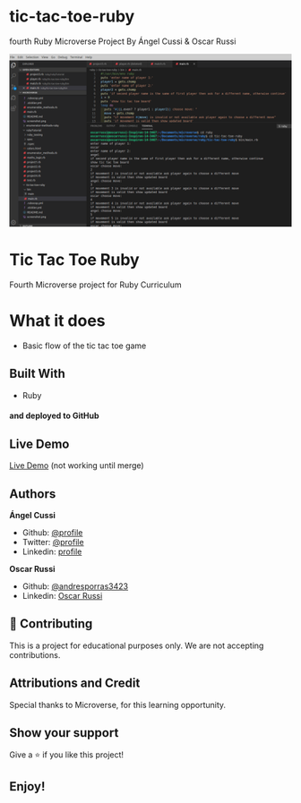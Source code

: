 # tic-tac-toe-ruby

fourth Ruby Microverse Project By Ángel Cussi &amp; Oscar Russi

![screenshot](./screenshot.png)

# Tic Tac Toe Ruby

Fourth Microverse project for Ruby Curriculum

# What it does

- Basic flow of the tic tac toe game

## Built With

- Ruby

#### and deployed to GitHub

## Live Demo

[Live Demo](https://repl.it/@yoxter3423/tic-tac-toe-ruby) (not working until merge)

## Authors

**Ángel Cussi**
- Github: [@profile](https://github.com/abcussi)
- Twitter: [@profile](https://twitter.com/thecussi)
- Linkedin: [profile](https://www.linkedin.com/in/angel-cussi-1b2310174/)

**Oscar Russi**
- Github: [@andresporras3423](https://github.com/andresporras3423/)
- Linkedin: [Oscar Russi](https://www.linkedin.com/in/oscar-andr%C3%A9s-russi-porras-053236167/)

## 🤝 Contributing

This is a project for educational purposes only. We are not accepting contributions.

## Attributions and Credit

Special thanks to Microverse, for this learning opportunity. 

## Show your support

Give a ⭐️ if you like this project!

## Enjoy!
